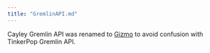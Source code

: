 ```yaml
---
title: "GremlinAPI.md"
---
```

Cayley Gremlin API was renamed to [Gizmo](GizmoAPI.md) to avoid confusion with TinkerPop Gremlin API.